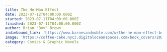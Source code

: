 ```yaml
---
title: The He-Man Effect
date: 2023-07-12T04:00:00.000Z
started: 2023-07-11T04:00:00.000Z
finished: 2023-07-11T04:00:00.000Z
author: Brian "Box" Brown
indiebound_link: 'https://www.barnesandnoble.com/w/the-he-man-effect-brian-box-brown/1141804983'
image: 'https://coffee-cake.nyc3.digitaloceanspaces.com/book_covers/2023/he-man.jpg'
category: Comics & Graphic Novels
---
```


